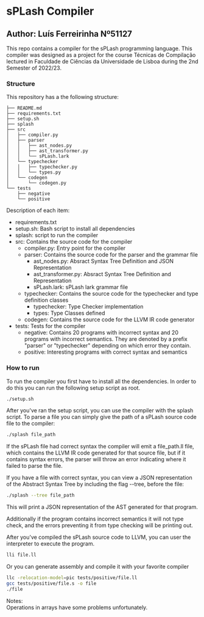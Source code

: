 # sPLash Compiler

## Author: Luís Ferreirinha Nº51127

This repo contains a compiler for the sPLash programming language. This compiler was designed as a project for the course Técnicas de Compilação lectured in Faculdade de Ciências da Universidade de Lisboa during the 2nd Semester of 2022/23.

### Structure

This repository has a the following structure:  
```
├── README.md  
├── requirements.txt  			
├── setup.sh  					
├── splash  
├── src  
│   ├── compiler.py  
│   ├── parser  
│   │   ├── ast_nodes.py  
│   │   ├── ast_transformer.py  
│   │   └── sPLash.lark  
│   └── typechecker  
│   │   ├── typechecker.py  
│   │   └── types.py  
│   └── codegen  
│       └── codegen.py  
└── tests  
    ├── negative  
    └── positive  
```
  
Description of each item:  
- requirements.txt
- setup.sh: Bash script to install all dependencies
- splash: script to run the compiler
- src: Contains the source code for the compiler
	- compiler.py: Entry point for the compiler
	- parser: Contains the source code for the parser and the grammar file
		- ast_nodes.py:  Absract Syntax Tree Definition and JSON Representation
		- ast_transformer.py: Absract Syntax Tree Definition and Representation  
		- sPLash.lark: sPLash lark grammar file 
	- typechecker: Contains the source code for the typechecker and type definition classes
		- typechecker: Type Checker implementation
		- types: Type Classes defined
	- codegen: Contains the source code for the LLVM IR code generator
- tests: Tests for the compiler
	- negative: Contains 20 programs with incorrect syntax and 20 programs with incorrect semantics. They are denoted by a prefix "parser" or "typechecker" depending on which error they contain.
	- positive: Interesting programs with correct syntax and semantics


### How to run

To run the compiler you first have to install all the dependencies.
In order to do this you can run the following setup script as root.

```bash
./setup.sh
```

After you've ran the setup script, you can use the compiler with the splash script.
To parse a file you can simply give the path of a sPLash source code file to the compiler:

```bash
./splash file_path
```
If the sPLash file had correct syntax the compiler will emit a file_path.ll file, which contains the LLVM IR code generated for that source file, but if it contains syntax errors, the parser will throw an error indicating where it failed to parse the file.
  
If you have a file with correct syntax, you can view a JSON representation of the Abstract Syntax Tree by including the flag --tree, before the file:

```bash
./splash --tree file_path
```

This will print a JSON representation of the AST generated for that program.

Additionally if the program contains incorrect semantics it will not type check, and the errors preventing it from type checking will be printing out.

After you've compiled the sPLash source code to LLVM, you can user the interpreter to execute the program.

```bash
lli file.ll
```

Or you can generate assembly and compile it with your favorite compiler

```bash
llc -relocation-model=pic tests/positive/file.ll
gcc tests/positive/file.s -o file
./file
```

Notes:  
Operations in arrays have some problems unfortunately.
